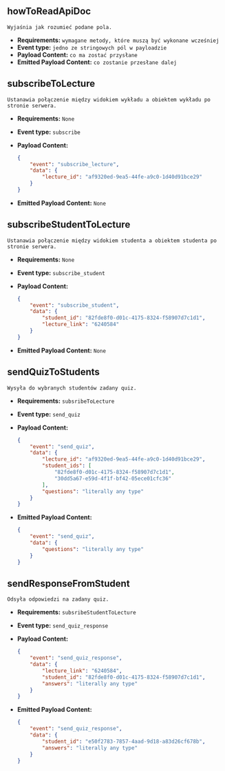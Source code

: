 ## **howToReadApiDoc**

    Wyjaśnia jak rozumieć podane pola.

-   **Requirements:** `wymagane metody, które muszą być wykonane wcześniej`
-   **Event type:** `jedno ze stringowych pól w payloadzie`
-   **Payload Content:** `co ma zostać przysłane`
-   **Emitted Payload Content:** `co zostanie przesłane dalej`

## **subscribeToLecture**

    Ustanawia połączenie między widokiem wykładu a obiektem wykładu po stronie serwera.

-   **Requirements:** `None`
-   **Event type:** `subscribe`
-   **Payload Content:**

    ```json
    {
        "event": "subscribe_lecture",
        "data": {
            "lecture_id": "af9320ed-9ea5-44fe-a9c0-1d40d91bce29"
        }
    }
    ```
-   **Emitted Payload Content:** `None`

## **subscribeStudentToLecture**

    Ustanawia połączenie między widokiem studenta a obiektem studenta po stronie serwera.

-   **Requirements:** `None`
-   **Event type:** `subscribe_student`
-   **Payload Content:**

    ```json
    {
        "event": "subscribe_student",
        "data": {
            "student_id": "82fde8f0-d01c-4175-8324-f58907d7c1d1",
            "lecture_link": "6240584"
        }
    }
    ```
-   **Emitted Payload Content:** `None`

## **sendQuizToStudents**

    Wysyła do wybranych studentów zadany quiz.

-   **Requirements:** `subsribeToLecture`
-   **Event type:** `send_quiz`
-   **Payload Content:**

    ```json
    {
        "event": "send_quiz",
        "data": {
            "lecture_id": "af9320ed-9ea5-44fe-a9c0-1d40d91bce29",
            "student_ids": [
                "82fde8f0-d01c-4175-8324-f58907d7c1d1",
                "30dd5a67-e59d-4f1f-bf42-05ece01cfc36"
            ],
            "questions": "literally any type"
        }
    }
    ```

-   **Emitted Payload Content:**

    ```json
    {
        "event": "send_quiz",
        "data": {
            "questions": "literally any type"
        }
    }
    ```

## **sendResponseFromStudent**

    Odsyła odpowiedzi na zadany quiz.

-   **Requirements:** `subsribeStudentToLecture`
-   **Event type:** `send_quiz_response`
-   **Payload Content:**

    ```json
    {
        "event": "send_quiz_response",
        "data": {
            "lecture_link": "6240584",
            "student_id": "82fde8f0-d01c-4175-8324-f58907d7c1d1",
            "answers": "literally any type"
        }
    }
    ```

-   **Emitted Payload Content:**

    ```json
    {
        "event": "send_quiz_response",
        "data": {
            "student_id": "e50f2783-7857-4aad-9d18-a83d26cf678b",
            "answers": "literally any type"
        }
    }
    ```
